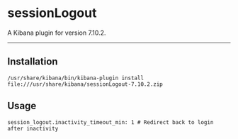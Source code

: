 # sessionLogout

A Kibana plugin for version 7.10.2.

---

## Installation

```
/usr/share/kibana/bin/kibana-plugin install file:///usr/share/kibana/sessionLogout-7.10.2.zip
```

## Usage

```
session_logout.inactivity_timeout_min: 1 # Redirect back to login after inactivity
```
